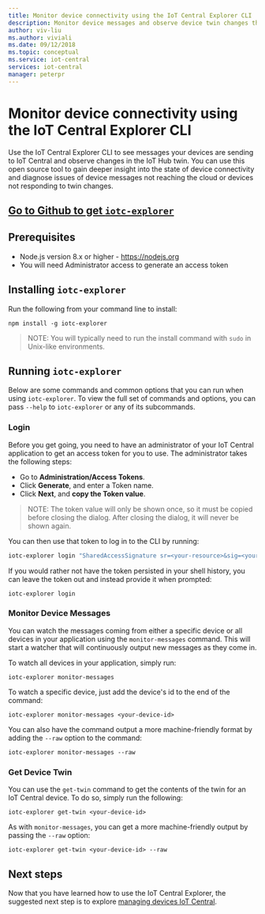 ```yaml
---
title: Monitor device connectivity using the IoT Central Explorer CLI
description: Monitor device messages and observe device twin changes through the IoT Central Explorer CLI.
author: viv-liu
ms.author: viviali
ms.date: 09/12/2018
ms.topic: conceptual
ms.service: iot-central
services: iot-central
manager: peterpr
---
```


# Monitor device connectivity using the IoT Central Explorer CLI

Use the IoT Central Explorer CLI to see messages your devices are sending to IoT Central and observe changes in the IoT Hub twin. You can use this open source tool to gain deeper insight into the state of device connectivity and diagnose issues of device messages not reaching the cloud or devices not responding to twin changes.

## [Go to Github to get `iotc-explorer`](https://aka.ms/iotciotcexplorercligithub)

## Prerequisites
+ Node.js version 8.x or higher - https://nodejs.org
+ You will need Administrator access to generate an access token

## Installing `iotc-explorer`

Run the following from your command
line to install:

```
npm install -g iotc-explorer
```

> NOTE: You will typically need to run the install command with `sudo` in
Unix-like environments.

## Running `iotc-explorer`

Below are some commands and common options that you can run when using
`iotc-explorer`. To view the full set of commands and options, you can pass
`--help` to `iotc-explorer` or any of its subcommands.

### Login

Before you get going, you need to have an administrator of your IoT Central application to get an access token for you to use. The administrator takes the following steps:
- Go to **Administration/Access Tokens**. 
- Click **Generate**, and enter a Token name.  
- Click **Next**, and **copy the Token value**.

> NOTE: The token value will only be shown once, so it must be copied before closing the dialog. After closing the dialog, it will never be shown again.

You can then use that token to
log in to the CLI by running:

```sh
iotc-explorer login "SharedAccessSignature sr=<your-resource>&sig=<your-signature>&skn=<your-key-name>&se=<your-expiry>"
```

If you would rather not have the token persisted in your shell history, you can
leave the token out and instead provide it when prompted:

```
iotc-explorer login
```

### Monitor Device Messages

You can watch the messages coming from either a specific device or all devices
in your application using the `monitor-messages` command. This will start a
watcher that will continuously output new messages as they come in.

To watch all devices in your application, simply run:

```
iotc-explorer monitor-messages
```

To watch a specific device, just add the device's id to the end of the command:

```
iotc-explorer monitor-messages <your-device-id>
```

You can also have the command output a more machine-friendly format by adding
the `--raw` option to the command:

```
iotc-explorer monitor-messages --raw
```

### Get Device Twin

You can use the `get-twin` command to get the contents of the twin for an IoT
Central device. To do so, simply run the following:

```
iotc-explorer get-twin <your-device-id>
```

As with `monitor-messages`, you can get a more machine-friendly output by
passing the `--raw` option:

```
iotc-explorer get-twin <your-device-id> --raw
```

## Next steps
Now that you have learned how to use the IoT Central Explorer, the suggested next step is to explore [managing devices IoT Central](howto-manage-devices.md).
